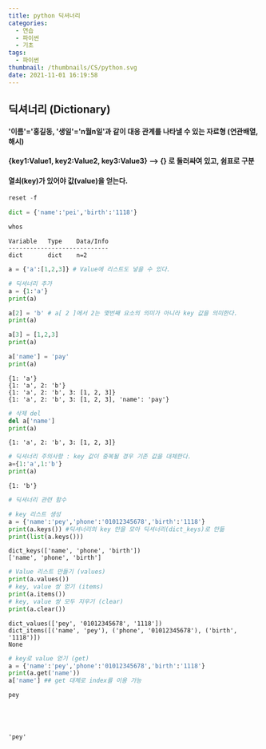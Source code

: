 ```yaml
---
title: python 딕셔너리
categories:
  - 연습
  - 파이썬
  - 기초
tags:
  - 파이썬
thumbnail: /thumbnails/CS/python.svg
date: 2021-11-01 16:19:58
---
```

## 딕셔너리 (Dictionary)
#### '이름'='홍길동, '생일'='n월n일'과 같이 대응 관계를 나타낼 수 있는 자료형 (연관배열, 해시)
#### {key1:Value1, key2:Value2, key3:Value3} --> {} 로 둘러싸여 있고, 쉼표로 구분
#### 열쇠(key)가 있어야 값(value)을 얻는다.


```python
reset -f
```


```python
dict = {'name':'pei','birth':'1118'}
```


```python
whos
```

    Variable   Type    Data/Info
    ----------------------------
    dict       dict    n=2
    


```python
a = {'a':[1,2,3]} # Value에 리스트도 넣을 수 있다.
```


```python
# 딕셔너리 추가
a = {1:'a'}
print(a)

a[2] = 'b' # a[ 2 ]에서 2는 몇번째 요소의 의미가 아니라 key 값을 의미한다.
print(a)

a[3] = [1,2,3]
print(a)

a['name'] = 'pay'
print(a)
```

    {1: 'a'}
    {1: 'a', 2: 'b'}
    {1: 'a', 2: 'b', 3: [1, 2, 3]}
    {1: 'a', 2: 'b', 3: [1, 2, 3], 'name': 'pay'}
    


```python
# 삭제 del
del a['name']
print(a)
```

    {1: 'a', 2: 'b', 3: [1, 2, 3]}
    


```python
# 딕셔너리 주의사항 : key 값이 중복될 경우 기존 값을 대체한다.
a={1:'a',1:'b'}
print(a)
```

    {1: 'b'}
    


```python
# 딕셔너리 관련 함수

# key 리스트 생성
a = {'name':'pey','phone':'01012345678','birth':'1118'}
print(a.keys()) #딕셔너리의 key 만을 모아 딕셔너리(dict_keys)로 만듦
print(list(a.keys()))
```

    dict_keys(['name', 'phone', 'birth'])
    ['name', 'phone', 'birth']
    


```python
# Value 리스트 만들기 (values)
print(a.values())
# key, value 쌍 얻기 (items)
print(a.items())
# key, value 쌍 모두 지우기 (clear)
print(a.clear())
```

    dict_values(['pey', '01012345678', '1118'])
    dict_items([('name', 'pey'), ('phone', '01012345678'), ('birth', '1118')])
    None
    


```python
# key로 value 얻기 (get)
a = {'name':'pey','phone':'01012345678','birth':'1118'}
print(a.get('name'))
a['name'] ## get 대체로 index를 이용 가능
```

    pey
    




    'pey'



